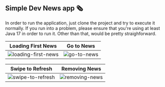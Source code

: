 ## Simple Dev News app 🗞️

In order to run the application, just clone the project and try to execute it normally. If you run into a problem, please ensure that you're using at least Java 17 in order to run it. Other than that, would be pretty straighforward.


| Loading First News                     | Go to News                          |
|----------------------------------------|-------------------------------------|
| ![loading-first-news](https://github.com/user-attachments/assets/42188e1f-2920-430c-b1cb-49d6315e670c) | ![go-to-news](https://github.com/user-attachments/assets/fc20028c-6614-4592-a8a1-1103e2358139) |

| Swipe to Refresh                       | Removing News                       |
|----------------------------------------|-------------------------------------|
| ![swipe-to-refresh](https://github.com/user-attachments/assets/fa24df6c-e56f-428b-b802-76c46d983f6e) | ![removing-news](https://github.com/user-attachments/assets/625bb049-e75a-4d27-8c1f-59ee3d67ef35) |
